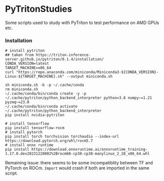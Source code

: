 # PyTritonStudies

Some scripts used to study with PyTriton to test performance on AMD GPUs etc.

### Installation

```
# install pytriton
## taken from https://triton-inference-server.github.io/pytriton/0.1.4/installation/
CONDA_VERSION=latest
TARGET_MACHINE=x86_64
curl "https://repo.anaconda.com/miniconda/Miniconda3-${CONDA_VERSION}-Linux-${TARGET_MACHINE}.sh" --output miniconda.sh

sh miniconda.sh -b -p ~/.cache/conda
rm miniconda.sh
~/.cache/conda/bin/conda create -y -p ~/.cache/pytriton/python_backend_interpreter python=3.8 numpy~=1.21 pyzmq~=23.0
~/.cache/conda/bin/conda activate ~/.cache/pytriton/python_backend_interpreter
pip install nvidia-pytriton

# install tensorflow
pip install tensorflow-rocm
# install pytorch
pip install torch torchvision torchaudio --index-url https://download.pytorch.org/whl/rocm5.7
# install onnx runtime
pip install https://download.onnxruntime.ai/onnxruntime_training-1.17.0.dev20231228002%2Brocm60-cp38-cp38-manylinux_2_28_x86_64.whl
```

Remaining issue: there seems to be some incompatiblity between TF and PyTorch on ROCm. `Import` would crash if both are imported in the same script.

